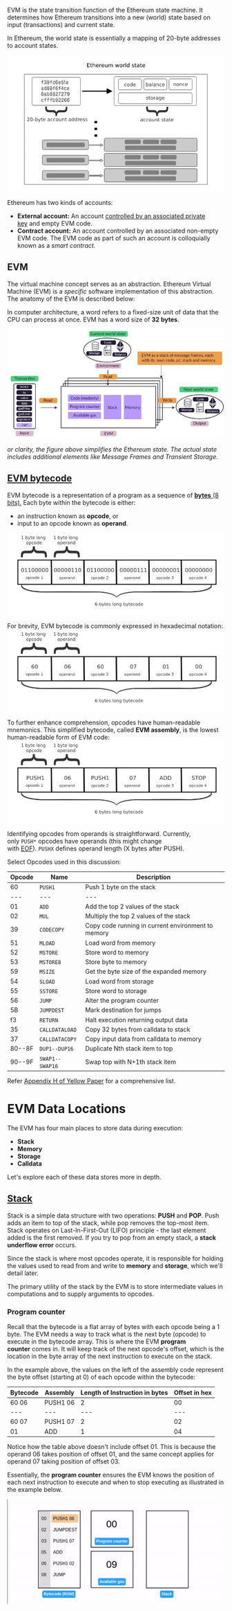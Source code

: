 EVM is the state transition function of the Ethereum state machine. It determines how Ethereum transitions into a new (world) state based on input (transactions) and current state.


In Ethereum, the world state is essentially a mapping of 20-byte addresses to account states.

![alt text](image.png)

Ethereum has two kinds of accounts:

-   **External account:** An account [controlled by an associated private key](https://epf.wiki/#/wiki/Cryptography/ecdsa) and empty EVM code.
-   **Contract account:** An account controlled by an associated non-empty EVM code. The EVM code as part of such an account is colloquially known as a *smart contract.*


EVM
--------------------------------------------

The virtual machine concept serves as an abstraction. Ethereum Virtual Machine (EVM) is a *specific* software implementation of this abstraction. The anatomy of the EVM is described below:

In computer architecture, a word refers to a fixed-size unit of data that the CPU can process at once. EVM has a word size of **32 bytes**.

![alt text](image-1.png)

*or clarity, the figure above simplifies the Ethereum state. The actual state includes additional elements like Message Frames and Transient Storage.*

[EVM bytecode](https://epf.wiki/#/wiki/EL/evm?id=evm-bytecode)
--------------------------------------------------------------

EVM bytecode is a representation of a program as a sequence of [**bytes** (8 bits).](https://en.wikipedia.org/wiki/Byte) Each byte within the bytecode is either:

-   an instruction known as **opcode**, or
-   input to an opcode known as **operand**.

![alt text](image-2.png)

For brevity, EVM bytecode is commonly expressed in hexadecimal notation:
![alt text](image-3.png)

To further enhance comprehension, opcodes have human-readable mnemonics. This simplified bytecode, called **EVM assembly**, is the lowest human-readable form of EVM code:
![alt text](image-4.png)

Identifying opcodes from operands is straightforward. Currently, only `PUSH*` opcodes have operands (this might change with [EOF](https://eips.ethereum.org/EIPS/eip-7569)). `PUSHX` defines operand length (X bytes after PUSH).

Select Opcodes used in this discussion:

| Opcode | Name | Description |
| --- |  --- |  --- |
| 60 | `PUSH1` | Push 1 byte on the stack |
| --- |  --- |  --- |
| 01 | `ADD` | Add the top 2 values of the stack |
| 02 | `MUL` | Multiply the top 2 values of the stack |
| 39 | `CODECOPY` | Copy code running in current environment to memory |
| 51 | `MLOAD` | Load word from memory |
| 52 | `MSTORE` | Store word to memory |
| 53 | `MSTORE8` | Store byte to memory |
| 59 | `MSIZE` | Get the byte size of the expanded memory |
| 54 | `SLOAD` | Load word from storage |
| 55 | `SSTORE` | Store word to storage |
| 56 | `JUMP` | Alter the program counter |
| 5B | `JUMPDEST` | Mark destination for jumps |
| f3 | `RETURN` | Halt execution returning output data |
| 35 | `CALLDATALOAD` | Copy 32 bytes from calldata to stack |
| 37 | `CALLDATACOPY` | Copy input data from calldata to memory |
| 80--8F | `DUP1--DUP16` | Duplicate Nth stack item to top |
| 90--9F | `SWAP1--SWAP16` | Swap top with N+1th stack item |

Refer [Appendix H of Yellow Paper](https://ethereum.github.io/yellowpaper/paper.pdf) for a comprehensive list.


EVM Data Locations
==========================================================================

The EVM has four main places to store data during execution:

-   **Stack**
-   **Memory**
-   **Storage**
-   **Calldata**

Let's explore each of these data stores more in depth.

[Stack](https://epf.wiki/#/wiki/EL/evm?id=stack)
------------------------------------------------

Stack is a simple data structure with two operations: **PUSH** and **POP**. Push adds an item to top of the stack, while pop removes the top-most item. Stack operates on Last-In-First-Out (LIFO) principle - the last element added is the first removed. If you try to pop from an empty stack, a **stack underflow error** occurs.

Since the stack is where most opcodes operate, it is responsible for holding the values used to read from and write to **memory** and **storage**, which we'll detail later.

The primary utility of the stack by the EVM is to store intermediate values in computations and to supply arguments to opcodes.


### Program counter

Recall that the bytecode is a flat array of bytes with each opcode being a 1 byte. The EVM needs a way to track what is the next byte (opcode) to execute in the bytecode array. This is where the EVM **program counter** comes in. It will keep track of the next opcode's offset, which is the location in the byte array of the next instruction to execute on the stack.

In the example above, the values on the left of the assembly code represent the byte offset (starting at 0) of each opcode within the bytecode:

| Bytecode | Assembly | Length of Instruction in bytes | Offset in hex |
| --- |  --- |  --- |  --- |
| 60 06 | PUSH1 06 | 2 | 00 |
| --- |  --- |  --- |  --- |
| 60 07 | PUSH1 07 | 2 | 02 |
| 01 | ADD | 1 | 04 |

Notice how the table above doesn't include offset 01. This is because the operand 06 takes position of offset 01, and the same concept applies for operand 07 taking position of offset 03.

Essentially, the **program counter** ensures the EVM knows the position of each next instruction to execute and when to stop executing as illustrated in the example below.

![alt text](image-5.png)